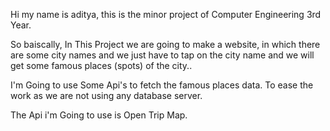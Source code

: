 Hi my name is aditya, 
this is the minor project of Computer Engineering 3rd Year.

So baiscally,
In This Project we are going to make a website, in which there are some city names and we just have to tap on the city name and we will get some famous places (spots) of the city..

I'm Going to use Some Api's to fetch the famous places data. To ease the work as we are not using any database server.

The Api i'm Going to use is Open Trip Map.